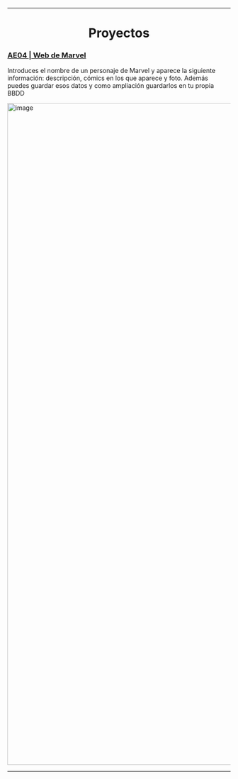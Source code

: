 
---
<div  align="center">
	<h1>Proyectos
</div>
<div>
	<h3><a href="https://github.com/Gokiina/DAM_2023/tree/AD/AE04" target="_blank">AE04 | Web de Marvel</a></h3>
  <p>Introduces el nombre de un personaje de Marvel y aparece la siguiente información: descripción, cómics en los que aparece y foto. Además puedes guardar esos datos y como ampliación guardarlos en tu propia BBDD</p>
  <img width="1494" alt="image" src="https://github.com/user-attachments/assets/17a14457-ff86-4fa1-a939-26e6080f03fb">

</div>
    
---
<!---
<div>
	<h3><a href="https://github.com/Gokiina/DAM_2023/tree/AD/AE04" target="_blank">AE04 | Web de Marvel</a></h3>
  <p>Introduces el nombre de un personaje de Marvel y aparece la siguiente información: descripción, cómics en los que aparece y foto. Además como ampliación puedes guardar esos datos en tu propia BBDD</p>
  <img width="1494" alt="image" src="https://github.com/user-attachments/assets/17a14457-ff86-4fa1-a939-26e6080f03fb">
</div>

---
    --->
